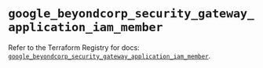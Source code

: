 # `google_beyondcorp_security_gateway_application_iam_member`

Refer to the Terraform Registry for docs: [`google_beyondcorp_security_gateway_application_iam_member`](https://registry.terraform.io/providers/hashicorp/google-beta/6.49.1/docs/resources/google_beyondcorp_security_gateway_application_iam_member).
